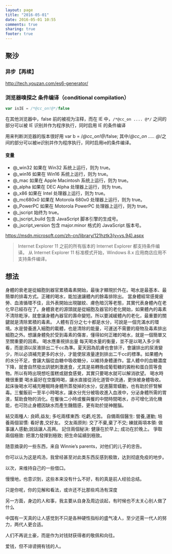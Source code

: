 ```yaml
---
layout: page
title: "2016-05-01"
date: 2016-05-01 10:55
comments: true
sharing: true
footer: true
---
```



## 聚沙

### 异步【再续】

http://tech.youzan.com/es6-generator/


### 浏览器嗅探之 条件编译（conditional compilation）

```js
var isIE = /*@cc_on!@*/false
```

在其他浏览器中，false 前的被视为注释，而在 IE 中，`/*@cc_on .... @*/` 之间的部分可以被 IE 识别并作为程序执行，同时启用 IE 的条件编译

用来判断浏览器的版本很好用 var b = /*@cc_on!@*/false; 其中/*@cc_on ..... @*/之间的部分可以被ie识别并作为程序执行，同时启用ie的条件编译。

#### 变量

* @_win32 如果在 Win32 系统上运行，则为 true。
* @_win16 如果在 Win16 系统上运行，则为 true。
* @_mac 如果在 Apple Macintosh 系统上运行，则为 true。
* @_alpha 如果在 DEC Alpha 处理器上运行，则为 true。
* @_x86 如果在 Intel 处理器上运行，则为 true。
* @_mc680x0 如果在 Motorola 680x0 处理器上运行，则为 true。
* @_PowerPC 如果在 Motorola PowerPC 处理器上运行，则为 true。
* @_jscript 始终为 true。
* @_jscript_build 包含 JavaScript 脚本引擎的生成号。
* @_jscript_version 包含 major.minor 格式的 JavaScript 版本号。



https://msdn.microsoft.com/zh-cn/library/121hztk3(v=vs.94).aspx

> Internet Explorer 11 之前的所有版本的 Internet Explorer 都支持条件编译。  从 Internet Explorer 11 标准模式开始，Windows 8.x 应用商店应用不支持条件编译。  



## 想法


身體的衰老是從細胞到器官累積毒素開始，最後才顯現於外在。喝水是最基本、最簡單的排毒方式。正確的喝水，能加速讓體內的餘毒排除出。
當身體經常感覺疲勞、血液循環不佳，且外表開始出現皺紋、膚色暗沉等老態，其實代表身體內在老化早已經存在了。身體衰老的源頭就是從細胞及器官的老化開始，如果體內的毒素不清除乾淨，就會讓身體內器官的壽命變短。所以要減緩體內的老化，最重要的關鍵就是清除累積的毒素。
人體有百分之七十都是水分，可說是一個充滿水的環境。水是營養進入細胞的載體，也是清除的能量，可運送不需要的廢物及毒素排出細胞之外。想讓身體免於受到毒素的傷害，懂得如何正確的喝水，就是一個簡單又至關重要的因素。
喝水應重視排出量
每天喝水量的衡量，並不是以喝入多少來看，而是須以尿液排出二千cc為準。夏天因為肌膚也會排汗，會讓排出的尿液變少，所以必須補充更多的水分，才能使尿液量達到排出二千cc的標準。如果體內的水分不足，會讓大腦從血糖中吸收糖分，以維持身體運作。當人體中的血糖濃度下降，就會自然發出訊號刺激進食，尤其是易轉換成葡萄糖的澱粉和蛋白質等食物。所以有時出現想吃蛋糕或甜食感覺，其實只要喝水就可以解消欲望。
喝水時機很重要
喝水最好在空腹時喝，讓水直接從消化道管中流通，更快被身體吸收。起床後喝水可補充睡眠時身體所蒸發掉的水分，促進腸胃蠕動，也有助於肝腎解毒。三餐飯前一至半小時喝水，讓水分充分被吸收進入血液中，分泌身體所需的胃液，幫助食物的消化。在餐後二小時或餐與餐的中間時間喝水，亦可增化消化機能，也可防止身體因缺水而產生饑餓感，更有助於提神醒腦。

結交兩種人: 良師,益友;
多吃兩樣東西: 吃虧,吃苦。
自備兩個醫生: 營養,運動;
培養兩個習慣: 看好書,交好友。
交友兩原則: 交了不棄,棄了不交;
練就兩項本領: 做事讓人感動;說話讓人高興。
記住兩個秘決: 健康在於早上; 成功在於晚上。
爭取兩個極致: 把潛力發揮到極致; 把生命延續到極致。


随意摘录的一些东西，来自 Winnie’s parents，对他们的儿子的忠告。

你可以认为这是鸡汤，我曾经甚至对此类东西反感到极致，达到彻底免疫的地步。

以次，来维持自己的一些借口。

慢慢地，也意识到，这些本来没有什么不好，有的真是前人经验总结。

只是你呢，你的见解和看法，或许还不比那些鸡汤有深度



另一方面，身边的人和事，我主要从自身及周边谈起，有时候也不太关心别人做了什么

中国有一天真的让人感觉到不只是各种硬性指标的盛气凌人，至少还需一代人的努力，两代人更合适。

人们不再说土豪，而是作为对钱财获得者的敬佩和向往。

爱钱，但不诽谤拥有钱的人。
